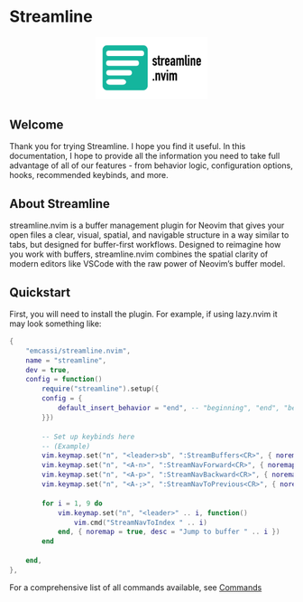 # Streamline

<div style="width: 100%;margin:auto;width:200px;">
<img src="./assets/streamline-logo-full.png" alt="Streamline logo" width="200" />
</div>

## Welcome
Thank you for trying Streamline. I hope you find it useful. In this documentation, I hope to provide all the information you need to take full advantage of all of our features - from behavior logic, configuration options, hooks, recommended keybinds, and more.

## About Streamline
streamline.nvim is a buffer management plugin for Neovim that gives your open files a clear, visual, spatial, and navigable structure in a way similar to tabs, but designed for buffer-first workflows. Designed to reimagine how you work with buffers, streamline.nvim combines the spatial clarity of modern editors like VSCode with the raw power of Neovim’s buffer model.

## Quickstart
First, you will need to install the plugin. For example, if using lazy.nvim it may look something like:
```lua 
{
    "emcassi/streamline.nvim",
    name = "streamline",
    dev = true,
    config = function()
        require("streamline").setup({
        config = {
            default_insert_behavior = "end", -- "beginning", "end", "before", or "after"
        }})

        -- Set up keybinds here
        -- (Example)
        vim.keymap.set("n", "<leader>sb", ":StreamBuffers<CR>", { noremap = true })
        vim.keymap.set("n", "<A-n>", ":StreamNavForward<CR>", { noremap = true })
        vim.keymap.set("n", "<A-p>", ":StreamNavBackward<CR>", { noremap = true })
        vim.keymap.set("n", "<A-;>", ":StreamNavToPrevious<CR>", { noremap = true })

        for i = 1, 9 do
            vim.keymap.set("n", "<leader>" .. i, function()
                vim.cmd("StreamNavToIndex " .. i)
            end, { noremap = true, desc = "Jump to buffer " .. i })
        end

    end,
},
```

For a comprehensive list of all commands available, see [Commands](./commands.md)